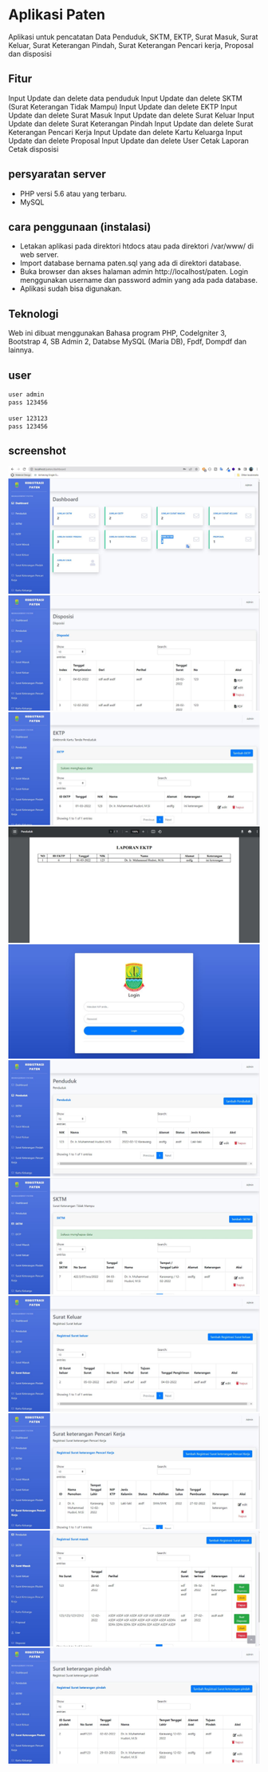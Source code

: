 # Aplikasi Paten
Aplikasi untuk pencatatan Data Penduduk, SKTM, EKTP, Surat Masuk, Surat Keluar, Surat Keterangan Pindah, Surat Keterangan Pencari kerja, Proposal dan disposisi

## Fitur
Input Update dan delete data penduduk
Input Update dan delete SKTM (Surat Keterangan Tidak Mampu)
Input Update dan delete EKTP 
Input Update dan delete Surat Masuk
Input Update dan delete Surat Keluar
Input Update dan delete Surat Keterangan Pindah
Input Update dan delete Surat Keterangan Pencari Kerja
Input Update dan delete Kartu Keluarga
Input Update dan delete Proposal
Input Update dan delete User
Cetak Laporan
Cetak disposisi

## persyaratan server
- PHP versi 5.6 atau yang terbaru.
- MySQL


## cara penggunaan (instalasi)
- Letakan aplikasi pada direktori htdocs atau pada direktori /var/www/ di web server.
- Import database bernama paten.sql yang ada di direktori database.
- Buka browser dan akses halaman admin http://localhost/paten. Login menggunakan username dan password admin yang ada pada database.
- Aplikasi sudah bisa digunakan.


## Teknologi
Web ini dibuat menggunakan Bahasa program PHP, CodeIgniter 3, Bootstrap 4, SB Admin 2, Databse MySQL (Maria DB), Fpdf, Dompdf dan lainnya.

## user 
```
user admin
pass 123456

user 123123
pass 123456
```

## screenshot
![Dashboard](https://github.com/deniace/paten/blob/main/screenshot/dahsboard.JPG)
![Disposisi](https://github.com/deniace/paten/blob/main/screenshot/disposisi.JPG)
![EKTP](https://github.com/deniace/paten/blob/main/screenshot/ektp.JPG)
![Laporan PDF](https://github.com/deniace/paten/blob/main/screenshot/laporan_pdf.JPG)
![Login](https://github.com/deniace/paten/blob/main/screenshot/login.JPG)
![Penduduk](https://github.com/deniace/paten/blob/main/screenshot/penduduk.JPG)
![SKTM](https://github.com/deniace/paten/blob/main/screenshot/sktm.JPG)
![Surat Keluar](https://github.com/deniace/paten/blob/main/screenshot/surat_keluar.JPG)
![Surat Keterangan Pencari kerja](https://github.com/deniace/paten/blob/main/screenshot/surat_keterangan_pencari_kerja.JPG)
![Surat Masuk](https://github.com/deniace/paten/blob/main/screenshot/surat_masuk.JPG)
![Surat Pindah](https://github.com/deniace/paten/blob/main/screenshot/surat_pindah.JPG)



